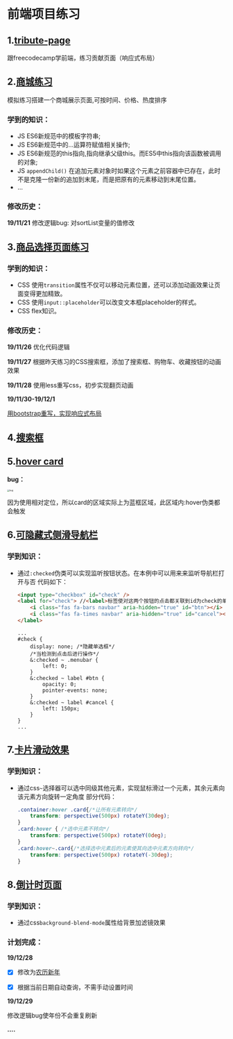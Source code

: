 # 前端项目练习

## 1.[tribute-page](https://gaays.github.io/Front-end-Exercises/tribute-page/index.html)
跟freecodecamp学前端，练习贡献页面（响应式布局）

## 2.[商城练习](https://gaays.github.io/Front-end-Exercises/shop/index.html)

模拟练习搭建一个商城展示页面,可按时间、价格、热度排序

### 学到的知识：

- JS ES6新规范中的模板字符串;
- JS ES6新规范中的…运算符赋值相关操作;
- JS ES6新规范的this指向,指向继承父级this。而ES5中this指向该函数被调用的对象;
- JS ``appendChild()``  在追加元素对象时如果这个元素之前容器中已存在，此时不是克隆一份新的追加到末尾，而是把原有的元素移动到末尾位置。
- …

### 修改历史：

**19/11/21** 
修改逻辑bug: 对sortList变量的值修改



## 3.[商品选择页面练习](https://gaays.github.io/Front-end-Exercises/product-list/index.html)

### 学到的知识：

- CSS 使用`transition`属性不仅可以移动元素位置，还可以添加动画效果让页面变得更加精致。
- CSS 使用`input::placeholder`可以改变文本框placeholder的样式。
- CSS flex知识。

### 修改历史：

**19/11/26**
优化代码逻辑

**19/11/27**
根据昨天练习的CSS搜索框，添加了搜索框、购物车、收藏按钮的动画效果

**19/11/28**
使用less重写css，初步实现翻页动画

**19/11/30-19/12/1**

[用bootstrap重写，实现响应式布局](https://gaays.github.io/Front-end-Exercises/product-list-bootstrap/index.html)

## 4.[搜索框](https://gaays.github.io/Front-end-Exercises/search-list/index.html)

## 5.[hover card](https://gaays.github.io/Front-end-Exercises/hover-animation/index.html)

**bug：**

<img src="https://s2.ax1x.com/2019/12/29/lnAD9f.png" alt="bug" style="zoom: 33%;" />

因为使用相对定位，所以card的区域实际上为蓝框区域，此区域内:hover伪类都会触发



## 6.[可隐藏式侧滑导航栏](https://gaays.github.io/Front-end-Exercises/side-menubar/index.html)

### 学到知识：

- 通过`:checked`伪类可以实现监听按钮状态。在本例中可以用来来监听导航栏打开与否
    代码如下：

    ```html
    <input type="checkbox" id="check" />
    <label for="check"> //<label>标签使对这两个按钮的点击都关联到id为check的单选框上
        <i class="fas fa-bars navbar" aria-hidden="true" id="btn"></i>
        <i class="fas fa-times navbar" aria-hidden="true" id="cancel"></i>
    </label>
    ```

    ```less
    ...
    #check {
    	display: none; /*隐藏单选框*/
        /*当检测到点击后进行操作*/
    	&:checked ~ .menubar {  
    		left: 0;
    	}
    	&:checked ~ label #btn {
    		opacity: 0;
    		pointer-events: none;
    	}
    	&:checked ~ label #cancel {
    		left: 150px;
    	}
    }
    ...
    ```

    

## 7.[卡片滑动效果](https://gaays.github.io/Front-end-Exercises/card-effect/index.html)

### 学到知识：

- 通过css`~`选择器可以选中同级其他元素，实现鼠标滑过一个元素，其余元素向该元素方向旋转一定角度
    部分代码：

    ```css
    .container:hover .card{/*让所有元素转向*/
    	transform: perspective(500px) rotateY(30deg);
    }
    .card:hover { /*选中元素不转向*/
    	transform: perspective(500px) rotateY(0deg);
    }
    .card:hover~.card{/*选择选中元素后的元素使其向选中元素方向转向*/
    	transform: perspective(500px) rotateY(-30deg);
    }
    ```

    

## 8.[倒计时页面](https://gaays.github.io/Front-end-Exercises/countdown/index.html)

### 学到知识：

- 通过css`background-blend-mode`属性给背景加滤镜效果

### 计划完成：

**19/12/28**

- [x] 修改为[农历新年](https://gaays.github.io/Front-end-Exercises/countdown-nongli/index.html)

- [x] 根据当前日期自动查询，不需手动设置时间

**19/12/29**

修改逻辑bug使年份不会重复刷新

**....**

